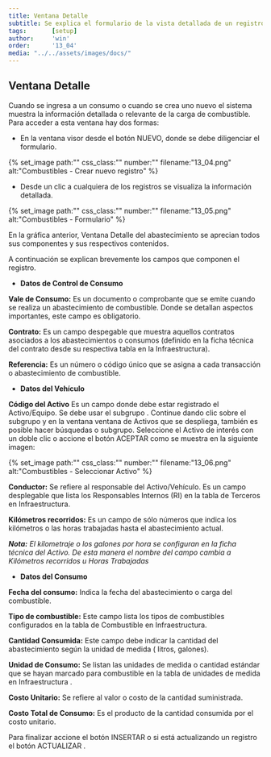 ```yaml
---
title: Ventana Detalle
subtitle: Se explica el formulario de la vista detallada de un registro.
tags:       [setup]
author:     'win'
order:      '13_04'
media: "../../assets/images/docs/"
---
```


## Ventana Detalle

Cuando se ingresa a un consumo o cuando se crea uno nuevo el sistema muestra la información detallada o relevante de la carga de combustible. Para acceder a esta ventana hay dos formas:

- En la ventana visor desde el botón <a class="btn cl-blue bg-white px-3"> NUEVO</a>, donde se debe diligenciar el formulario.

{% set_image
  path:""
  css_class:""
  number:""
  filename:"13_04.png"
  alt:"Combustibles - Crear nuevo registro"
%}

- Desde un clic a cualquiera de los registros se visualiza la información detallada. 

{% set_image
  path:""
  css_class:""
  number:""
  filename:"13_05.png"
  alt:"Combustibles - Formulario"
%}

En la gráfica anterior, Ventana Detalle del abastecimiento se aprecian todos sus componentes  y sus respectivos contenidos.

A continuación se explican brevemente los campos que componen el registro. 

- **Datos de Control de Consumo**

**Vale de Consumo:** Es un documento o comprobante que se emite cuando se realiza un abastecimiento de combustible. Donde se detallan aspectos importantes, este campo es obligatorio. 

**Contrato:** Es un campo despegable que muestra aquellos contratos asociados a los abastecimientos o consumos (definido en la ficha técnica del contrato desde su respectiva tabla en la <a class="btn cl-white bg-blue px-3">Infraestructura</a>).

**Referencia:** Es un número o código único que se asigna a cada transacción o abastecimiento de combustible. 

- **Datos del Vehículo**

**Código del Activo** Es un campo donde debe estar registrado el Activo/Equipo.  Se debe usar el subgrupo <span class="mdi mdi-filter-variant icon white"></span>. 
Continue dando clic sobre el subgrupo y en la ventana ventana de Activos que se despliega, también es posible hacer búsquedas o subgrupo. Seleccione el Activo de interés con un doble clic o accione el botón 
<a class="btn cl-blue bg-white px-6"> ACEPTAR </a> como se muestra en la siguiente imagen:

{% set_image
  path:""
  css_class:""
  number:""
  filename:"13_06.png"
  alt:"Combustibles - Seleccionar Activo"
%}

**Conductor:** Se refiere al responsable del Activo/Vehículo. Es un campo desplegable que lista los Responsables Internos (RI) en la tabla de Terceros en <a class="btn cl-white bg-blue px-3">Infraestructura</a>. 

**Kilómetros recorridos:** Es un campo de sólo números que indica los kilómetros o las horas trabajadas hasta el abastecimiento actual. 

_**Nota:** El kilometraje o los galones por hora se configuran en la ficha técnica del Activo. De esta manera el nombre del campo cambia a Kilómetros recorridos u Horas Trabajadas_ 

- **Datos del Consumo**

**Fecha del consumo:** Indica la fecha del abastecimiento o carga del combustible. 

**Tipo de combustible:** Este campo lista los tipos de combustibles configurados en la tabla de Combustible en <a class="btn cl-white bg-blue px-3">Infraestructura</a>.

**Cantidad Consumida:** Este campo debe indicar la cantidad del abastecimiento según la unidad de medida ( litros, galones). 

**Unidad de Consumo:** Se listan las unidades de medida o cantidad estándar que se hayan marcado para combustible en la tabla de unidades de medida en <a class="btn cl-white bg-blue px-3">Infraestructura </a>.

**Costo Unitario:** Se refiere al valor o costo de la cantidad suministrada. 

**Costo Total de Consumo:**  Es el producto de la cantidad consumida por el costo unitario.

Para finalizar accione el botón 
<a class="btn blue">INSERTAR <span class="mdi mdi-plus-circle-outline"></span></a> o si está actualizando un registro el botón <a class="btn blue">ACTUALIZAR <span class="mdi mdi-pencil"></span></a>. 